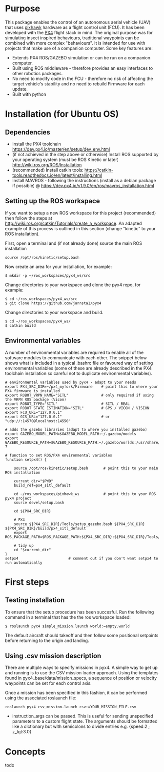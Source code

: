 # Purpose
This package enables the control of an autonomous aerial vehicle (UAV) that uses [pixhawk](https://pixhawk.org/) hardware as a flight control unit (FCU).
It has been developed with the [PX4](https://px4.io/) flight stack in mind.
The original purpose was for simulating insect inspired behaviours, traditional waypoints can be combined with more complex "behaviours". 
It is intended for use with projects that make use of a companion computer. Some key features are:
* Extends PX4 ROS/GAZEBO simulation or can be run on a companion computer.
* Built using ROS middleware - therefore provides an easy interfaces to other robotics packages.
* No need to modify code in the FCU - therefore no risk of affecting the target vehicle's stability and no need to rebuild Firmware for each update.
* Built with python  

# Installation (for Ubuntu OS)
## Dependencies
* Install the PX4 toolchain https://dev.px4.io/master/en/setup/dev_env.html
* (if not achieved in the step above or otherwise) Install ROS supported by your operating system (must be ROS Kinetic or later) http://wiki.ros.org/ROS/Installation
* (recommended)  Install catkin tools: https://catkin-tools.readthedocs.io/en/latest/installing.html
* Install MAVROS - following the instructions (install as a debian package if possible) @ https://dev.px4.io/v1.9.0/en/ros/mavros_installation.html


## Setting up the ROS workspace

If you want to setup a new ROS workspace for this project (recommended) then follow the steps at http://wiki.ros.org/catkin/Tutorials/create_a_workspace. 
An adapted example of this process is outlined in this section (change "kinetic" to your ROS installation).

First, open a terminal and (if not already done) source the main ROS installation 

```
source /opt/ros/kinetic/setup.bash
```
Now create an area for your installation, for example:
```
$ mkdir -p ~/ros_workspaces/pyx4_ws/src
```
Change directories to your workspace and clone the pyx4 repo, for example:
```
$ cd ~/ros_workspaces/pyx4_ws/src
$ git clone https://github.com/jannsta1/pyx4
```

Change directories to your workspace and build.
```
$ cd ~/ros_workspaces/pyx4_ws/
$ catkin build
```


## Environmental variables
A number of environmental variables are required to enable all of the software modules to communicate with each other. 
The snippet below shows what is included in a typical .bashrc file or favoured way of setting environmental variables (some of these are already described in the PX4 toolchain installation so careful not to duplicate environmental variables).  
```
# environmental variables used by pyx4 - adapt to your needs
export PX4_SRC_DIR=~/px4_myfork/Firmware    # point this to where your PX4 firmware is installed
export ROBOT_VRPN_NAME="SITL"               # only required if using the VRPN ROS package (Vicon)
export ROBOT_TYPE="SITL"                    # SITL / REAL
export ROBOT_STATE_ESTIMATION="SITL"        # GPS / VICON / VISION
export FCU_URL="127.0.0.1"
export GCS_URL="127.0.0.1"                  # or "udp://:14570@localhost:14550"

# adds the gazebo libraries (adapt to where you installed gazebo)
export GAZEBO_MODEL_PATH=$GAZEBO_MODEL_PATH:~/.gazebo/models
export GAZEBO_RESOURCE_PATH=$GAZEBO_RESOURCE_PATH:~/.gazebo/worlds:/usr/share/gazebo-7

# function to set ROS/PX4 environmental variables
function setpx4() {

    source /opt/ros/kinetic/setup.bash       # point this to your main ROS installation

    current_dir="$PWD"
    build_ref=px4_sitl_default               
    
    cd ~/ros_workspaces/pixhawk_ws           # point this to your ROS pyx4 project
    source devel/setup.bash

    cd ${PX4_SRC_DIR}

    # PX4
    source ${PX4_SRC_DIR}/Tools/setup_gazebo.bash ${PX4_SRC_DIR} ${PX4_SRC_DIR}/build/px4_sitl_default
    export ROS_PACKAGE_PATH=$ROS_PACKAGE_PATH:${PX4_SRC_DIR}:${PX4_SRC_DIR}/Tools/sitl_gazebo

    # tidy up
    cd "$current_dir"
}
setpx4                       # comment out if you don't want setpx4 to run automatically

```

# First steps
## Testing installation
To ensure that the setup procedure has been succesful. Run the following command in a terminal that has the the ros workspace loaded:
```
$ roslaunch pyx4 simple_mission.launch world:=empty.world
```
The default aircraft should takeoff and then follow some positional setpoints before returning to the origin and landing.


## Using .csv mission description
There are multiple ways to specify missions in pyx4. 
A simple way to get up and running is to use the CSV mission loader approach.
Using the templates found in pyx4_base/data/mission_specs, a sequence of position or velocity waypoints can be set for each control axis.

Once a mission has been specified in this fashion, it can be performed using the associated roslaunch file:
```
roslaunch pyx4 csv_mission.launch csv:=YOUR_MISSION_FILE.csv
``` 

- instruction_args can be passed. This is useful for sending unspecified parameters to a custom flight state. 
The arguments should be formatted like a dictionary but with semicolons to divide entries e.g. {speed:2 ; z_tgt:3.0}

# Concepts
todo  